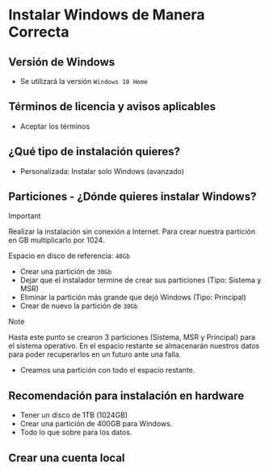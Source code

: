 # Instalar Windows de Manera Correcta

## Versión de Windows

- Se utilizará la versión `Windows 10 Home`

## Términos de licencia y avisos aplicables

- Aceptar los términos

## ¿Qué tipo de instalación quieres?

- Personalizada: Instalar solo Windows (avanzado)

## Particiones - ¿Dónde quieres instalar Windows?

> [!IMPORTANT]
> Realizar la instalación sin conexión a Internet.
> Para crear nuestra partición en GB multiplicarlo por 1024.

Espacio en disco de referencia: `40Gb`

- Crear una partición de `30Gb`
- Dejar que el instalador termine de crear sus particiones (Tipo: Sistema y MSR)
- Eliminar la partición más grande que dejó Windows (Tipo: Principal)
- Crear de nuevo la partición de `30Gb`

> [!NOTE]
> Hasta este punto se crearon 3 particiones (Sistema, MSR y Principal) para el sistema operativo. En el espacio restante se almacenarán nuestros datos para poder recuperarlos en un futuro ante una falla.

- Creamos una partición con todo el espacio restante.

## Recomendación para instalación en hardware

- Tener un disco de 1TB (1024GB)
- Crear una partición de 400GB para Windows.
- Todo lo que sobre para los datos.

## Crear una cuenta local
